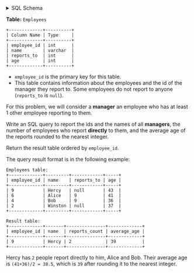 <details>
<summary> SQL Schema</summary>

```sql
DROP TABLE IF EXISTS Employees;

CREATE TABLE IF NOT EXISTS 
  Employees (employee_id int, name varchar(20), reports_to int, age int);

INSERT INTO 
  Employees (employee_id, name, reports_to, age)
VALUES 
  ('9', 'Hercy', NULL, '43'),
  ('6', 'Alice', '9', '41'),
  ('4', 'Bob', '9', '36'),
  ('2', 'Winston', NULL, '37');
```

</details>

**Table:** `Employees`

```
+-------------+----------+
| Column Name | Type     |
+-------------+----------+
| employee_id | int      |
| name        | varchar  |
| reports_to  | int      |
| age         | int      |
+-------------+----------+
```

- `employee_id` is the primary key for this table.
- This table contains information about the employees and the id of the manager they report to. Some employees do not report to anyone (`reports_to` is `null`). 

For this problem, we will consider a **manager** an employee who has at least 1 other employee reporting to them.

Write an SQL query to report the ids and the names of all **managers**, the number of employees who report **directly** to them, and the average age of the reports rounded to the nearest integer.

Return the result table ordered by `employee_id`.

The query result format is in the following example:

```
Employees table:
+-------------+---------+------------+-----+
| employee_id | name    | reports_to | age |
+-------------+---------+------------+-----+
| 9           | Hercy   | null       | 43  |
| 6           | Alice   | 9          | 41  |
| 4           | Bob     | 9          | 36  |
| 2           | Winston | null       | 37  |
+-------------+---------+------------+-----+

Result table:
+-------------+-------+---------------+-------------+
| employee_id | name  | reports_count | average_age |
+-------------+-------+---------------+-------------+
| 9           | Hercy | 2             | 39          |
+-------------+-------+---------------+-------------+
```

Hercy has `2` people report directly to him, Alice and Bob. Their average age is `(41+36)/2 = 38.5`, which is `39` after rounding it to the nearest integer.